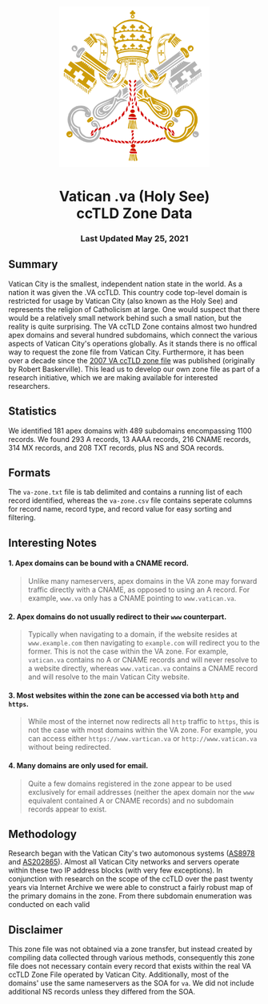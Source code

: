 <p align="center">
<img width="300" alt="vatican seal" src="va.png">
  <h1 align="center">Vatican .va (Holy See)<br>ccTLD Zone Data</center>
  <h3 align="center">Last Updated May 25, 2021</h3>
</p>

## Summary

Vatican City is the smallest, independent nation state in the world. As a nation it was given the .VA ccTLD. This country code top-level domain is restricted for usage by Vatican City (also known as the Holy See) and represents the religion of Catholicism at large. One would suspect that there would be a relatively small network behind such a small nation, but the reality is quite surprising. The VA ccTLD Zone contains almost two hundred apex domains and several hundred subdomains, which connect the various aspects of Vatican City's operations globally. As it stands there is no offical way to request the zone file from Vatican City. Furthermore, it has been over a decade since the [2007 VA ccTLD zone file](https://web.archive.org/web/20080119124048/http://www.robert.net/ccTLD/VA) was published (originally by Robert Baskerville). This lead us to develop our own zone file as part of a research initiative, which we are making available for interested researchers. 

## Statistics 

We identified 181 apex domains with 489 subdomains encompassing 1100 records. We found 293 A records, 13 AAAA records, 216 CNAME records, 314 MX records, and 208 TXT records, plus NS and SOA records. 

## Formats

The `va-zone.txt` file is tab delimited and contains a running list of each record identified, whereas the `va-zone.csv` file contains seperate columns for record name, record type, and record value for easy sorting and filtering. 

## Interesting Notes

#### 1. Apex domains can be bound with a CNAME record.

>Unlike many nameservers, apex domains in the VA zone may forward traffic directly with a CNAME, as opposed to using an A record. For example, `www.va` only has a CNAME pointing to `www.vatican.va`.

#### 2. Apex domains do not usually redirect to their `www` counterpart.

> Typically when navigating to a domain, if the website resides at `www.example.com` then navigating to `example.com` will redirect you to the former. This is not the case within the VA zone. For example, `vatican.va` contains no A or CNAME records and will never resolve to a website directly, whereas `www.vatican.va` contains a CNAME record and will resolve to the main Vatican City website. 

#### 3. Most websites within the zone can be accessed via both `http` and `https`.

>While most of the internet now redirects all `http` traffic to `https`, this is not the case with most domains within the VA zone. For example, you can access either `https://www.vartican.va` or `http://www.vatican.va` without being redirected. 

#### 4. Many domains are only used for email.

>Quite a few domains registered in the zone appear to be used exclusively for email addresses (neither the apex domain nor the `www` equivalent contained A or CNAME records) and no subdomain records appear to exist. 

## Methodology

Research began with the Vatican City's two automonous systems ([AS8978](https://bgp.he.net/AS8978) and [AS202865](https://bgp.he.net/AS202865)). Almost all Vatican City networks and servers operate within these two IP address blocks (with very few exceptions). In conjunction with research on the scope of the ccTLD over the past twenty years via Internet Archive we were able to construct a fairly robust map of the primary domains in the zone. From there subdomain enumeration was conducted on each valid 

## Disclaimer

This zone file was not obtained via a zone transfer, but instead created by compiling data collected through various methods, consequently this zone file does not necessary contain every record that exists within the real VA ccTLD Zone File operated by Vatican City. Additionally, most of the domains' use the same nameservers as the SOA for `va`. We did not include additional NS records unless they differed from the SOA. 
